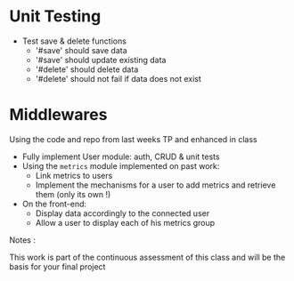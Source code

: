 # Unit Testing
  
* Test save & delete functions
  - '#save' should save data
  - '#save' should update existing data
  - '#delete' should delete data 
  - '#delete' should not fail if data does not exist

# Middlewares

Using the code and repo from last weeks TP and enhanced in class

* Fully implement User module: auth, CRUD & unit tests
* Using the `metrics` module implemented on past work:
  * Link metrics to users 
  * Implement the mechanisms for a user to add metrics and retrieve them (only its own !)
* On the front-end:
  * Display data accordingly to the connected user
  * Allow a user to display each of his metrics group

Notes :

This work is part of the continuous assessment of this class and will be the basis for your final project
